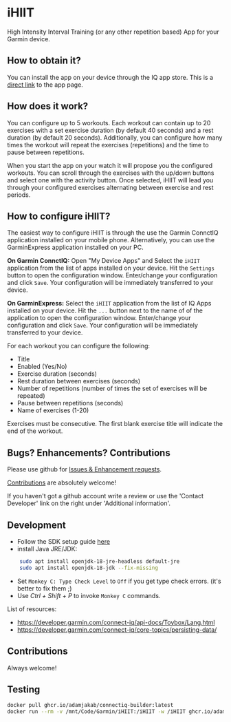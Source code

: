 # iHIIT

High Intensity Interval Training (or any other repetition based) App for your Garmin device.

## How to obtain it?

You can install the app on your device through the IQ app store. This is a [direct link](https://apps.garmin.com/en-US/apps/bc02f0f2-9d7d-4476-8aaf-ef99f2e78c33) to the app page.

## How does it work?

You can configure up to 5 workouts. Each workout can contain up to 20 exercises with a set exercise duration (by default 40 seconds) and a rest duration (by default 20 seconds). Additionally, you can configure how many times the workout will repeat the exercises (repetitions) and the time to pause between repetitions.

When you start the app on your watch it will propose you the configured workouts. You can scroll through the exercises with the up/down buttons and select one with the activity button. Once selected, iHIIT will lead you through your configured exercises alternating between exercise and rest periods.

## How to configure iHIIT?

The easiest way to configure iHIIT is through the use the Garmin ConnctIQ application installed on your mobile phone. Alternatively, you can use the GarminExpress application installed on your PC. 

**On Garmin ConnctIQ:**
Open "My Device Apps" and Select the `iHIIT` application from the list of apps installed on your device. Hit the `Settings` button to open the configuration window. Enter/change your configuration and click `Save`. Your configuration will be immediately transferred to your device.

**On GarminExpress:**
Select the `iHIIT` application from the list of IQ Apps installed on your device. Hit the `...` button next to the name of of the application to open the configuration window. Enter/change your configuration and click `Save`. Your configuration will be immediately transferred to your device.

For each workout you can configure the following:

- Title
- Enabled (Yes/No)
- Exercise duration (seconds)
- Rest duration between exercises (seconds)
- Number of repetitions (number of times the set of exercises will be repeated)
- Pause between repetitions (seconds)
- Name of exercises (1-20)

Exercises must be consecutive. The first blank exercise title will indicate the end of the workout.

## Bugs? Enhancements? Contributions

Please use github for [Issues & Enhancement requests](https://github.com/adamjakab/iHIIT/issues).

[Contributions](https://github.com/adamjakab/iHIIT) are absolutely welcome!

If you haven't got a github account write a review or use the 'Contact Developer' link on the right under 'Additional information'.

## Development

- Follow the SDK setup guide [here](https://developer.garmin.com/connect-iq/sdk/)
- install Java JRE/JDK:

```bash
    sudo apt install openjdk-18-jre-headless default-jre
    sudo apt install openjdk-18-jdk --fix-missing
```

- Set `Monkey C: Type Check Level` to `Off` if you get type check errors. (it's better to fix them ;)
- Use _Ctrl + Shift + P_ to invoke `Monkey C` commands.

List of resources:

- https://developer.garmin.com/connect-iq/api-docs/Toybox/Lang.html
- https://developer.garmin.com/connect-iq/core-topics/persisting-data/


## Contributions

Always welcome!

## Testing

```bash
docker pull ghcr.io/adamjakab/connectiq-builder:latest
docker run --rm -v /mnt/Code/Garmin/iHIIT:/iHIIT -w /iHIIT ghcr.io/adamjakab/connectiq-builder:latest /scripts/test.sh --type-check-level=2
```
